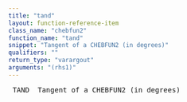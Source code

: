 ```yaml
---
title: "tand"
layout: function-reference-item
class_name: "chebfun2"
function_name: "tand"
snippet: "Tangent of a CHEBFUN2 (in degrees)"
qualifiers: ""
return_type: "varargout"
arguments: "(rhs1)"
---
```


<pre class="help-text"> TAND  Tangent of a CHEBFUN2 (in degrees)
</pre>